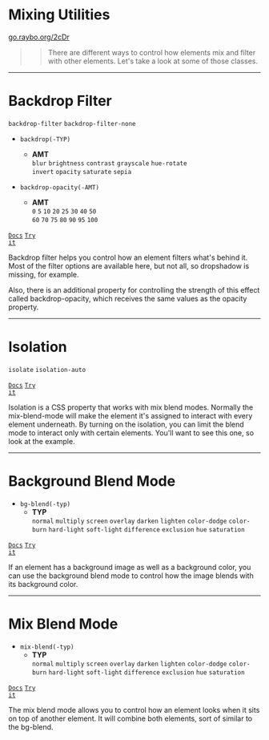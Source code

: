 <!-- .slide: data-state="layout-title" class="bg-dark"-->

# Mixing Utilities

<div class="slide-link"><a href="https://go.raybo.org/2cDr"><i class="fab fa-slideshare"></i> go.raybo.org/2cDr</a></div>

> > There are different ways to control how elements mix and filter with other elements. Let's take a look at some of those classes.

---

# Backdrop Filter

`backdrop-filter`
`backdrop-filter-none`

- `backdrop(-TYP)`

  - **AMT**<br>
    `blur` `brightness` `contrast` `grayscale` `hue-rotate`<br>
    `invert` `opacity` `saturate` `sepia`

- `backdrop-opacity(-AMT)`
  - **AMT**<br>
    `0` `5` `10` `20` `25` `30` `40` `50`<br>
    `60` `70` `75` `80` `90` `95` `100`

<a href="https://tailwindcss.com/docs/backdrop-filter" target="_blank"><code class="code-exciting">Docs</code></a> <a href="https://codepen.io/planetoftheweb/pen/QWgLZJW?editors=1000" target="_blank"><code class="code-royal">Try it</code></a>

> >

Backdrop filter helps you control how an element filters what's behind it. Most of the filter options are available here, but not all, so dropshadow is missing, for example.

Also, there is an additional property for controlling the strength of this effect called backdrop-opacity, which receives the same values as the opacity property.

---

# Isolation

`isolate` `isolation-auto`

<a href="https://tailwindcss.com/docs/isolation" target="_blank"><code class="code-exciting">Docs</code></a> <a href="https://codepen.io/planetoftheweb/pen/gORYZPw?editors=1000" target="_blank"><code class="code-royal">Try it</code></a>

> >

Isolation is a CSS property that works with mix blend modes. Normally the mix-blend-mode will make the element it's assigned to interact with every element underneath. By turning on the isolation, you can limit the blend mode to interact only with certain elements. You'll want to see this one, so look at the example.

---

# Background Blend Mode

- `bg-blend(-typ)`
  - **TYP**<br>
    `normal` `multiply` `screen` `overlay` `darken` `lighten` `color-dodge` `color-burn` `hard-light` `soft-light` `difference` `exclusion` `hue` `saturation`

<a href="https://tailwindcss.com/docs/background-blend-mode" target="_blank"><code class="code-exciting">Docs</code></a> <a href="https://codepen.io/planetoftheweb/pen/ZEyzmmr?editors=1000" target="_blank"><code class="code-royal">Try it</code></a>

> >

If an element has a background image as well as a background color, you can use the background blend mode to control how the image blends with its background color.

---

# Mix Blend Mode

- `mix-blend(-typ)`
  - **TYP**<br>
    `normal` `multiply` `screen` `overlay` `darken` `lighten` `color-dodge` `color-burn` `hard-light` `soft-light` `difference` `exclusion` `hue` `saturation`

<a href="https://tailwindcss.com/docs/mix-blend-mode" target="_blank"><code class="code-exciting">Docs</code></a> <a href="https://codepen.io/planetoftheweb/pen/dyWBPmZ" target="_blank"><code class="code-royal">Try it</code></a>

> >

The mix blend mode allows you to control how an element looks when it sits on top of another element. It will combine both elements, sort of similar to the bg-blend.
